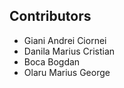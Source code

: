 Contributors
------------

* Giani Andrei Ciornei
* Danila Marius Cristian
* Boca Bogdan
* Olaru Marius George


